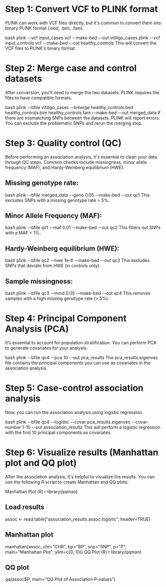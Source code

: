 # Step 1: Convert VCF to PLINK format
PLINK can work with VCF files directly, but it's common to convert them into binary PLINK format (.bed, .bim, .fam).

bash
plink --vcf input_cases.vcf --make-bed --out vitiligo_cases
plink --vcf input_controls.vcf --make-bed --out healthy_controls
This will convert the VCF files to PLINK's binary format.

# Step 2: Merge case and control datasets
After conversion, you'll need to merge the two datasets. PLINK requires the files to have compatible formats.

bash
plink --bfile vitiligo_cases --bmerge healthy_controls.bed healthy_controls.bim healthy_controls.fam --make-bed --out merged_data
If there are mismatching SNPs between the datasets, PLINK will report errors. You can exclude the problematic SNPs and rerun the merging step.

# Step 3: Quality control (QC)
Before performing an association analysis, it's essential to clean your data through QC steps. Common checks include missingness, minor allele frequency (MAF), and Hardy-Weinberg equilibrium (HWE).

## Missing genotype rate:
bash
plink --bfile merged_data --geno 0.05 --make-bed --out qc1
This excludes SNPs with a missing genotype rate > 5%.

## Minor Allele Frequency (MAF):
bash
plink --bfile qc1 --maf 0.01 --make-bed --out qc2
This filters out SNPs with a MAF < 1%.

## Hardy-Weinberg equilibrium (HWE):
bash
plink --bfile qc2 --hwe 1e-6 --make-bed --out qc3
This excludes SNPs that deviate from HWE (in controls only).

## Sample missingness:
bash
plink --bfile qc3 --mind 0.05 --make-bed --out qc4
This removes samples with a high missing genotype rate (> 5%).

# Step 4: Principal Component Analysis (PCA)
It’s essential to account for population stratification. You can perform PCA to generate covariates for your analysis.

bash
plink --bfile qc4 --pca 10 --out pca_results
The pca_results.eigenvec file contains the principal components you can use as covariates in the association analysis.

# Step 5: Case-control association analysis
Now, you can run the association analysis using logistic regression.

bash
plink --bfile qc4 --logistic --covar pca_results.eigenvec --covar-number 1-10 --out association_results
This will perform a logistic regression with the first 10 principal components as covariates.

# Step 6: Visualize results (Manhattan plot and QQ plot)
After the association analysis, it's helpful to visualize the results. You can use the following R script to create Manhattan and QQ plots:

Manhattan Plot (R)
r
library(qqman)

## Load results
assoc <- read.table("association_results.assoc.logistic", header=TRUE)

## Manhattan plot
manhattan(assoc, chr="CHR", bp="BP", snp="SNP", p="P", main="Manhattan Plot", ylim=c(0, 10))
QQ Plot (R)
r
library(qqman)

## QQ plot
qq(assoc$P, main="QQ Plot of Association P-values")
